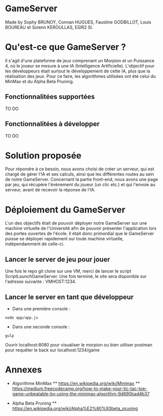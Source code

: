 # GameServer

Made by Sophy BRUNOY, Connan HUGUES, Faustine GODBILLOT, Louis BOUREAU et Solenn KEROULLAS, ESIR2 SI.

# Qu'est-ce que GameServer ? 

Il s'agit d'une plateforme de jeux comprenant un Morpion et un Puissance 4, où le joueur se mesure à une IA (Intelligence Artificielle). L'objectif pour les développeurs était surtout le développement de cette IA, plus que la réalisation des jeux. Pour ce faire, les algorithmes utilisées ont été celui du MinMax et du Alpha Beta Pruning. 

## Fonctionnalitées supportées
TO DO

## Fonctionnalitées à développer
TO DO

# Solution proposée
Pour répondre à ce besoin, nous avons choisi de créer un serveur, qui est chargé de gérer l'IA et ses calculs, ainsi que les différentes routes au sein de notre GameServer. Concernant la partie front-end, nous avons une page par jeu, qui récupère l'évènement du joueur (un clic etc.) et qui l'envoie au serveur, avant de recevoir la réponse de l'IA. 

# Déploiement du GameServer
L'un des objectifs était de pouvoir déployer notre GameServer sur une machine virtuelle de l'Université afin de pouvoir présenter l'application lors des portes ouvertes de l'école. Il était donc primordial que le GameServer puisse se déployer rapidement sur toute machine virtuelle, indépendamment de celle-ci.

## Lancer le server de jeu pour jouer

Une fois le repo git clone sur une VM, merci de lancer le script ScriptLaunchGameServer. Une fois terminé, le site sera disponible sur l'adresse suivante : VMHOST:1234.

## Lancer le server en tant que développeur
* Dans une première console : 
```
node app/app.js

```

* Dans une seconde console :
```
gulp

```
Ouvrir localhost:8080 pour visualiser le morpion ou bien utiliser postman pour requêter le back sur localhost:1234/game

# Annexes 
* Algorithme MinMax
** https://en.wikipedia.org/wiki/Minimax
** https://medium.freecodecamp.org/how-to-make-your-tic-tac-toe-game-unbeatable-by-using-the-minimax-algorithm-9d690bad4b37

* Alpha Beta Pruning
** https://en.wikipedia.org/wiki/Alpha%E2%80%93beta_pruning

